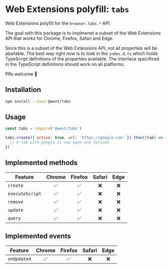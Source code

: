 # Web Extensions polyfill: `tabs`

Web Extensions polyfill for the `browser.tabs.*` API.

The goal with this package is to implmenet a subset of the Web Extensions API that works for Chrome, Firefox, Safari and Edge.

Since this is a subset of the Web Extensions API, not all properties will be abailable. The best way right now is to look in the `index.d.ts` which holds TypeScript definitions of the properties available. The interface specificed in the TypeScript definitions should work on all platforms.

PRs welcome 🚀

## Installation

```sh
npm install --save @wext/tabs
```

## Usage

```js
const tabs = require('@wext/tabs')

tabs.create({ active: true, url: 'https://google.com' }).then((tab) => {
  // A tab with google is now open and focused
})
```

## Implemented methods

| Feature | Chrome | Firefox | Safari | Edge |
| ------- | :----: | :-----: | :----: | :--: |
| `create` | ✅ | ✅ | ❌ | ❌ |
| `executeScript` | ✅ | ✅ | ❌ | ❌ |
| `remove` | ✅ | ✅ | ❌ | ❌ |
| `update` | ✅ | ✅ | ❌ | ❌ |
| `query` | ✅ | ✅ | ❌ | ❌ |

## Implemented events

| Feature | Chrome | Firefox | Safari | Edge |
| ------- | :----: | :-----: | :----: | :--: |
| `onUpdated` | ✅ | ✅ | ❌ | ❌ |
